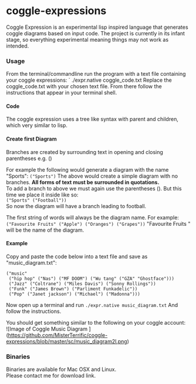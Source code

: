 # coggle-expressions

Coggle Expression is an experimental lisp inspired language that generates coggle diagrams based on input code.
The project is currently in its infant stage, so everything experimental meaning things may not work as intended.  

### Usage  
From the terminal/commandline run the program with a text file containing your coggle expressions:
` ./expr.native coggle_code.txt
Replace the coggle_code.txt with your chosen text file.
From there follow the instructions that appear in your terminal shell.

#### Code
The coggle expression uses a tree like syntax with parent and children, which very similar to lisp.  

#### Create first Diagram
Branches are created by surrounding text in opening and closing parentheses e.g. ()

For example the following would generate a diagram with the name "Sports":
` ("Sports") ` 
The above would create a simple diagram with no branches.
**All forms of text must be surrounded in quotations.**  
To add a branch to above we must again use the parentheses ().
But this time we place it inside like so:  
` ("Sports" ("Football")) `  
So now the diagram will have a branch leading to football.

The first string of words will always be the diagram name. For example:  ` ("Favourite Fruits" ("Apple") ("Oranges") ("Grapes")) `
"Favourite Fruits " will be the name of the diagram.

#### Example
Copy and paste the code below into a text file and save as "music_diagram.txt":  
```
("music"
 ("hip hop" ("Nas") ("MF DOOM") ("Wu tang" ("GZA" "Ghostface")))
 ("Jazz" ("Coltrane") ("Miles Davis") ("Sonny Rollings"))
 ("Funk" ("James Brown") ("Parliment Funkadelic"))
 ("Pop" ("Janet jackson") ("Michael") ("Madonna")))
```
Now open up a terminal and run `./expr.native music_diagram.txt`  And follow the instructions.

You should get something similar to the following on your coggle account:  
![Image of Coggle Music Diagram ] (https://github.com/MisterTerrific/coggle-expressions/blob/master/sc/music_diagram2l.png)



### Binaries
Binaries are available for Mac OSX and Linux.  
Please contact me for download link.  
